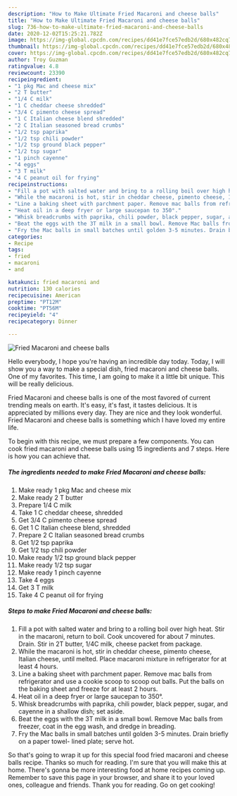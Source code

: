 ```yaml
---
description: "How to Make Ultimate Fried Macaroni and cheese balls"
title: "How to Make Ultimate Fried Macaroni and cheese balls"
slug: 736-how-to-make-ultimate-fried-macaroni-and-cheese-balls
date: 2020-12-02T15:25:21.782Z
image: https://img-global.cpcdn.com/recipes/dd41e7fce57edb2d/680x482cq70/fried-macaroni-and-cheese-balls-recipe-main-photo.jpg
thumbnail: https://img-global.cpcdn.com/recipes/dd41e7fce57edb2d/680x482cq70/fried-macaroni-and-cheese-balls-recipe-main-photo.jpg
cover: https://img-global.cpcdn.com/recipes/dd41e7fce57edb2d/680x482cq70/fried-macaroni-and-cheese-balls-recipe-main-photo.jpg
author: Troy Guzman
ratingvalue: 4.8
reviewcount: 23390
recipeingredient:
- "1 pkg Mac and cheese mix"
- "2 T butter"
- "1/4 C milk"
- "1 C cheddar cheese shredded"
- "3/4 C pimento cheese spread"
- "1 C Italian cheese blend shredded"
- "2 C Italian seasoned bread crumbs"
- "1/2 tsp paprika"
- "1/2 tsp chili powder"
- "1/2 tsp ground black pepper"
- "1/2 tsp sugar"
- "1 pinch cayenne"
- "4 eggs"
- "3 T milk"
- "4 C peanut oil for frying"
recipeinstructions:
- "Fill a pot with salted water and bring to a rolling boil over high heat. Stir in the macaroni, return to boil. Cook uncovered for about 7 minutes. Drain. Stir in 2T butter, 1/4C milk, cheese packet from package."
- "While the macaroni is hot, stir in cheddar cheese, pimento cheese, Italian cheese, until melted. Place macaroni mixture in refrigerator for at least 4 hours."
- "Line a baking sheet with parchment paper. Remove mac balls from refrigerator and use a cookie scoop to scoop out balls. Put the balls on the baking sheet and freeze for at least 2 hours."
- "Heat oil in a deep fryer or large saucepan to 350°."
- "Whisk breadcrumbs with paprika, chili powder, black pepper, sugar, and cayenne in a shallow dish; set aside."
- "Beat the eggs with the 3T milk in a small bowl. Remove Mac balls from freezer, coat in the egg wash, and dredge in breading."
- "Fry the Mac balls in small batches until golden 3-5 minutes. Drain briefly on a paper towel- lined plate; serve hot."
categories:
- Recipe
tags:
- fried
- macaroni
- and

katakunci: fried macaroni and 
nutrition: 130 calories
recipecuisine: American
preptime: "PT12M"
cooktime: "PT56M"
recipeyield: "4"
recipecategory: Dinner

---
```



![Fried Macaroni and cheese balls](https://img-global.cpcdn.com/recipes/dd41e7fce57edb2d/680x482cq70/fried-macaroni-and-cheese-balls-recipe-main-photo.jpg)

Hello everybody, I hope you're having an incredible day today. Today, I will show you a way to make a special dish, fried macaroni and cheese balls. One of my favorites. This time, I am going to make it a little bit unique. This will be really delicious.

Fried Macaroni and cheese balls is one of the most favored of current trending meals on earth. It's easy, it's fast, it tastes delicious. It is appreciated by millions every day. They are nice and they look wonderful. Fried Macaroni and cheese balls is something which I have loved my entire life.




To begin with this recipe, we must prepare a few components. You can cook fried macaroni and cheese balls using 15 ingredients and 7 steps. Here is how you can achieve that.

<!--inarticleads1-->

##### The ingredients needed to make Fried Macaroni and cheese balls:

1. Make ready 1 pkg Mac and cheese mix
1. Make ready 2 T butter
1. Prepare 1/4 C milk
1. Take 1 C cheddar cheese, shredded
1. Get 3/4 C pimento cheese spread
1. Get 1 C Italian cheese blend, shredded
1. Prepare 2 C Italian seasoned bread crumbs
1. Get 1/2 tsp paprika
1. Get 1/2 tsp chili powder
1. Make ready 1/2 tsp ground black pepper
1. Make ready 1/2 tsp sugar
1. Make ready 1 pinch cayenne
1. Take 4 eggs
1. Get 3 T milk
1. Take 4 C peanut oil for frying




<!--inarticleads2-->

##### Steps to make Fried Macaroni and cheese balls:

1. Fill a pot with salted water and bring to a rolling boil over high heat. Stir in the macaroni, return to boil. Cook uncovered for about 7 minutes. Drain. Stir in 2T butter, 1/4C milk, cheese packet from package.
1. While the macaroni is hot, stir in cheddar cheese, pimento cheese, Italian cheese, until melted. Place macaroni mixture in refrigerator for at least 4 hours.
1. Line a baking sheet with parchment paper. Remove mac balls from refrigerator and use a cookie scoop to scoop out balls. Put the balls on the baking sheet and freeze for at least 2 hours.
1. Heat oil in a deep fryer or large saucepan to 350°.
1. Whisk breadcrumbs with paprika, chili powder, black pepper, sugar, and cayenne in a shallow dish; set aside.
1. Beat the eggs with the 3T milk in a small bowl. Remove Mac balls from freezer, coat in the egg wash, and dredge in breading.
1. Fry the Mac balls in small batches until golden 3-5 minutes. Drain briefly on a paper towel- lined plate; serve hot.




So that's going to wrap it up for this special food fried macaroni and cheese balls recipe. Thanks so much for reading. I'm sure that you will make this at home. There's gonna be more interesting food at home recipes coming up. Remember to save this page in your browser, and share it to your loved ones, colleague and friends. Thank you for reading. Go on get cooking!
